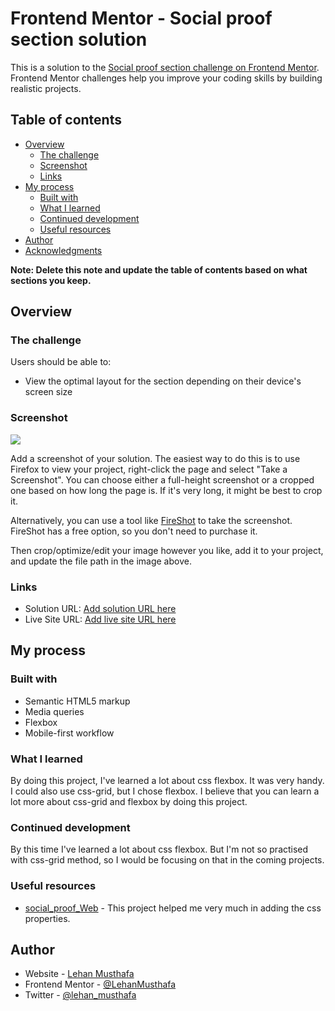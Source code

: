 # Frontend Mentor - Social proof section solution

This is a solution to the [Social proof section challenge on Frontend Mentor](https://www.frontendmentor.io/challenges/social-proof-section-6e0qTv_bA). Frontend Mentor challenges help you improve your coding skills by building realistic projects. 

## Table of contents

- [Overview](#overview)
  - [The challenge](#the-challenge)
  - [Screenshot](#screenshot)
  - [Links](#links)
- [My process](#my-process)
  - [Built with](#built-with)
  - [What I learned](#what-i-learned)
  - [Continued development](#continued-development)
  - [Useful resources](#useful-resources)
- [Author](#author)
- [Acknowledgments](#acknowledgments)

**Note: Delete this note and update the table of contents based on what sections you keep.**

## Overview

### The challenge

Users should be able to:

- View the optimal layout for the section depending on their device's screen size

### Screenshot

![](./screenshot.jpg)

Add a screenshot of your solution. The easiest way to do this is to use Firefox to view your project, right-click the page and select "Take a Screenshot". You can choose either a full-height screenshot or a cropped one based on how long the page is. If it's very long, it might be best to crop it.

Alternatively, you can use a tool like [FireShot](https://getfireshot.com/) to take the screenshot. FireShot has a free option, so you don't need to purchase it. 

Then crop/optimize/edit your image however you like, add it to your project, and update the file path in the image above.

### Links

- Solution URL: [Add solution URL here](https://your-solution-url.com)
- Live Site URL: [Add live site URL here](https://your-live-site-url.com)

## My process

### Built with

- Semantic HTML5 markup
- Media queries
- Flexbox
- Mobile-first workflow

### What I learned

By doing this project, I've learned a lot about css flexbox. It was very handy. I could also use css-grid, but I chose flexbox. I believe that you can learn a lot more about css-grid and flexbox by doing this project.

### Continued development

By this time I've learned a lot about css flexbox. But I'm not so practised with css-grid method, so I would be focusing on that in the coming projects.

### Useful resources

- [social_proof_Web](https://github.com/krysnkem/Christian-social-proof-section-master) - This project helped me very much in adding the css properties.

## Author

- Website - [Lehan Musthafa](https://buymeacoffee.com/lehanmusthafa)
- Frontend Mentor - [@LehanMusthafa](https://www.frontendmentor.io/profile/LehanMusthafa)
- Twitter - [@lehan_musthafa](https://www.twitter.com/lehan_musthafa)